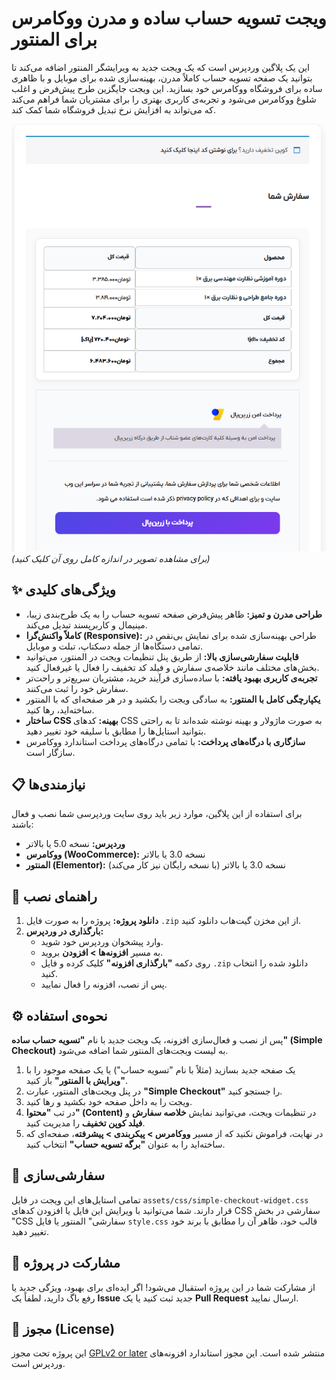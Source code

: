 
# ویجت تسویه حساب ساده و مدرن ووکامرس برای المنتور

این یک پلاگین وردپرس است که یک ویجت جدید به ویرایشگر المنتور اضافه می‌کند تا بتوانید یک صفحه تسویه حساب کاملاً مدرن، بهینه‌سازی شده برای موبایل و با ظاهری ساده برای فروشگاه ووکامرس خود بسازید. این ویجت جایگزین طرح پیش‌فرض و اغلب شلوغ ووکامرس می‌شود و تجربه‌ی کاربری بهتری را برای مشتریان شما فراهم می‌کند که می‌تواند به افزایش نرخ تبدیل فروشگاه شما کمک کند.

[![تصویر نمونه تسویه حساب](https://github.com/mirbehnam/elementor-pro-plugin-simple-checkout/blob/main/screenshot/image.png)](https://github.com/mirbehnam/elementor-pro-plugin-simple-checkout/blob/main/screenshot/image.png)
*(برای مشاهده تصویر در اندازه کامل روی آن کلیک کنید)*

## ✨ ویژگی‌های کلیدی

- **طراحی مدرن و تمیز:** ظاهر پیش‌فرض صفحه تسویه حساب را به یک طرح‌بندی زیبا، مینیمال و کاربرپسند تبدیل می‌کند.
- **کاملاً واکنش‌گرا (Responsive):** طراحی بهینه‌سازی شده برای نمایش بی‌نقص در تمامی دستگاه‌ها از جمله دسکتاپ، تبلت و موبایل.
- **قابلیت سفارشی‌سازی بالا:** از طریق پنل تنظیمات ویجت در المنتور، می‌توانید بخش‌های مختلف مانند خلاصه‌ی سفارش و فیلد کد تخفیف را فعال یا غیرفعال کنید.
- **تجربه‌ی کاربری بهبود یافته:** با ساده‌سازی فرآیند خرید، مشتریان سریع‌تر و راحت‌تر سفارش خود را ثبت می‌کنند.
- **یکپارچگی کامل با المنتور:** به سادگی ویجت را بکشید و در هر صفحه‌ای که با المنتور ساخته‌اید، رها کنید.
- **ساختار CSS بهینه:** کدهای CSS به صورت ماژولار و بهینه نوشته شده‌اند تا به راحتی بتوانید استایل‌ها را مطابق با سلیقه خود تغییر دهید.
- **سازگاری با درگاه‌های پرداخت:** با تمامی درگاه‌های پرداخت استاندارد ووکامرس سازگار است.

## 📋 نیازمندی‌ها

برای استفاده از این پلاگین، موارد زیر باید روی سایت وردپرسی شما نصب و فعال باشند:

- **وردپرس:** نسخه 5.0 یا بالاتر
- **ووکامرس (WooCommerce):** نسخه 3.0 یا بالاتر
- **المنتور (Elementor):** نسخه 3.0 یا بالاتر (با نسخه رایگان نیز کار می‌کند)

## 🚀 راهنمای نصب

1.  **دانلود پروژه:** پروژه را به صورت فایل `.zip` از این مخزن گیت‌هاب دانلود کنید.
2.  **بارگذاری در وردپرس:**
    -   وارد پیشخوان وردپرس خود شوید.
    -   به مسیر **افزونه‌ها > افزودن** بروید.
    -   روی دکمه **"بارگذاری افزونه"** کلیک کرده و فایل `.zip` دانلود شده را انتخاب کنید.
    -   پس از نصب، افزونه را فعال نمایید.

## ⚙️ نحوه‌ی استفاده

پس از نصب و فعال‌سازی افزونه، یک ویجت جدید با نام **"تسویه حساب ساده" (Simple Checkout)** به لیست ویجت‌های المنتور شما اضافه می‌شود.

1.  یک صفحه جدید بسازید (مثلاً با نام "تسویه حساب") یا یک صفحه موجود را با **"ویرایش با المنتور"** باز کنید.
2.  در پنل ویجت‌های المنتور، عبارت **"Simple Checkout"** را جستجو کنید.
3.  ویجت را به داخل صفحه خود بکشید و رها کنید.
4.  در تب **"محتوا" (Content)** در تنظیمات ویجت، می‌توانید نمایش **خلاصه سفارش** و **فیلد کوپن تخفیف** را مدیریت کنید.
5.  در نهایت، فراموش نکنید که از مسیر **ووکامرس > پیکربندی > پیشرفته**، صفحه‌ای که ساخته‌اید را به عنوان **"برگه تسویه حساب"** انتخاب کنید.

## 🎨 سفارشی‌سازی

تمامی استایل‌های این ویجت در فایل `assets/css/simple-checkout-widget.css` قرار دارند. شما می‌توانید با ویرایش این فایل یا افزودن کدهای CSS سفارشی در بخش "CSS سفارشی" المنتور یا فایل `style.css` قالب خود، ظاهر آن را مطابق با برند خود تغییر دهید.

## 🤝 مشارکت در پروژه

از مشارکت شما در این پروژه استقبال می‌شود! اگر ایده‌ای برای بهبود، ویژگی جدید یا رفع باگ دارید، لطفاً یک **Issue** جدید ثبت کنید یا یک **Pull Request** ارسال نمایید.

## 📄 مجوز (License)

این پروژه تحت مجوز [GPLv2 or later](https://www.gnu.org/licenses/gpl-2.0.html) منتشر شده است. این مجوز استاندارد افزونه‌های وردپرس است.